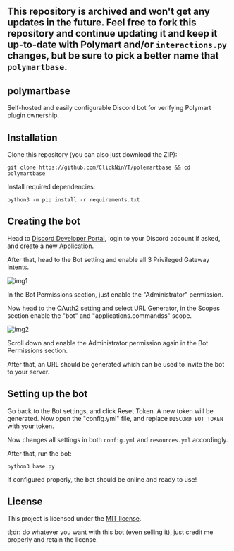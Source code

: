 ## This repository is archived and won't get any updates in the future. Feel free to fork this repository and continue updating it and keep it up-to-date with Polymart and/or `interactions.py` changes, but be sure to pick a better name that `polymartbase`.

## polymartbase
 Self-hosted and easily configurable Discord bot for verifying Polymart plugin ownership.

## Installation
 Clone this repository (you can also just download the ZIP):
 ```
 git clone https://github.com/ClickNinYT/polemartbase && cd polymartbase
 ```

 Install required dependencies:
 ```
 python3 -m pip install -r requirements.txt
 ```

## Creating the bot
 Head to [Discord Developer Portal](https://discord.com/developers/applications), login to your Discord account if asked, and create a new Application.

 After that, head to the Bot setting and enable all 3 Privileged Gateway Intents.

 ![img1](https://user-images.githubusercontent.com/74685931/250798340-e02d37a0-945e-48fc-9f0c-471c08c2fc55.png)

 In the Bot Permissions section, just enable the "Administrator" permission.

 Now head to the OAuth2 setting and select URL Generator, in the Scopes section enable the "bot" and "applications.commandss" scope.

![img2](https://user-images.githubusercontent.com/74685931/250799394-0728b56d-d970-469f-a8ad-c4020e528197.png)

  Scroll down and enable the Administrator permission again in the Bot Permissions section.

  After that, an URL should be generated which can be used to invite the bot to your server.

## Setting up the bot
 Go back to the Bot settings, and click Reset Token. A new token will be generated. Now open the "config.yml" file, and replace `DISCORD_BOT_TOKEN` with your token.

 Now changes all settings in both `config.yml` and `resources.yml` accordingly.

 After that, run the bot:
 ```
 python3 base.py
 ```

 If configured properly, the bot should be online and ready to use!

## License
 This project is licensed under the [MIT license](https://www.tldrlegal.com/license/mit-license).
 
 tl;dr: do whatever you want with this bot (even selling it), just credit me properly and retain the license.
